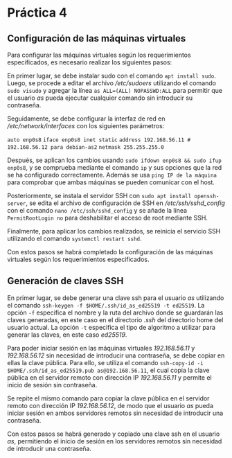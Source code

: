 # Práctica 4

## Configuración de las máquinas virtuales

Para configurar las máquinas virtuales según los requerimientos especificados, es necesario realizar los siguientes pasos:

En primer lugar, se debe instalar sudo con el comando `apt install sudo`. Luego, se procede a editar el archivo */etc/sudoers* utilizando el comando `sudo visudo` y agregar la línea `as ALL=(ALL) NOPASSWD:ALL` para permitir que el usuario *as* pueda ejecutar cualquier comando sin introducir su contraseña.

Seguidamente, se debe configurar la interfaz de red en */etc/network/interfaces* con los siguientes parámetros:

`auto enp0s8`
`iface enp0s8 inet static`
`address 192.168.56.11 # 192.168.56.12 para debian-as2`
`netmask 255.255.255.0`

Después, se aplican los cambios usando `sudo ifdown enp0s8 && sudo ifup enp0s8`, y se comprueba mediante el comando `ip` y sus opciones que la red se ha configurado correctamente. Además se usa `ping IP de la máquina` para comprobar que ambas máquinas se pueden comunicar con el host.

Posteriormente, se instala el servidor SSH con `sudo apt install openssh-server`, se edita el archivo de configuración de SSH en */etc/ssh/sshd_config* con el comando `nano /etc/ssh/sshd_config` y se añade la línea `PermitRootLogin no` para deshabilitar el acceso de root mediante SSH.

Finalmente, para aplicar los cambios realizados, se reinicia el servicio SSH utilizando el comando `systemctl restart sshd`.

Con estos pasos se habrá completado la configuración de las máquinas virtuales según los requerimientos especificados.

## Generación de claves SSH

En primer lugar, se debe generar una clave ssh para el usuario *as* utilizando el comando `ssh-keygen -f $HOME/.ssh/id_as_ed25519 -t ed25519`. La opción `-f` especifica el nombre y la ruta del archivo donde se guardarán las claves generadas, en este caso en el directorio *.ssh* del directorio home del usuario actual. La opción `-t` especifica el tipo de algoritmo a utilizar para generar las claves, en este caso *ed25519*.

Para poder iniciar sesión en las máquinas virtuales *192.168.56.11* y *192.168.56.12* sin necesidad de introducir una contraseña, se debe copiar en ellas la clave pública. Para ello, se utiliza el comando `ssh-copy-id -i $HOME/.ssh/id_as_ed25519.pub as@192.168.56.11`, el cual copia la clave pública en el servidor remoto con dirección IP *192.168.56.11* y permite el inicio de sesión sin contraseña.

Se repite el mismo comando para copiar la clave pública en el servidor remoto con dirección IP *192.168.56.12*, de modo que el usuario *as* pueda iniciar sesión en ambos servidores remotos sin necesidad de introducir una contraseña.

Con estos pasos se habrá generado y copiado una clave ssh en el usuario *as*, permitiendo el inicio de sesión en los servidores remotos sin necesidad de introducir una contraseña.